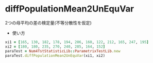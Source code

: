 diffPopulationMean2UnEquVar
===========================
2つの母平均の差の検定量(不等分散性を仮定)

* 使い方

```ruby
xi1 = [165, 130, 182, 178, 194, 206, 160, 122, 212, 165, 247, 195]
xi2 = [180, 180, 235, 270, 240, 285, 164, 152]
paraTest = Num4TstStatisticLib::ParametrixTestLib.new
paraTest.diffPopulationMean2UnEquVar(xi1, xi2)
```


